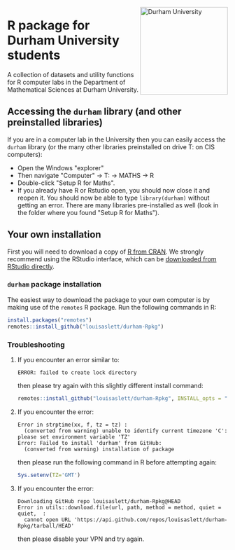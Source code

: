 <a href="https://www.dur.ac.uk/"><img align="right" src="https://www.louisaslett.com/i/Durham_University.svg" alt="Durham University" width="200"></a>

# R package for Durham University students

A collection of datasets and utility functions for R computer labs in the Department of Mathematical Sciences at Durham University.


## Accessing the `durham` library (and other preinstalled libraries)

If you are in a computer lab in the University then you can easily access the `durham` library (or the many other libraries preinstalled on drive T: on CIS computers):

- Open the Windows "explorer"
- Then navigate "Computer" -> T: -> MATHS -> R
- Double-click "Setup R for Maths".
- If you already have R or Rstudio open, you should now close it and reopen it. You should now be able to type `library(durham)` without getting an error. There are many libraries pre-installed as well (look in the folder where you found "Setup R for Maths").


## Your own installation

First you will need to download a copy of [R from CRAN](https://www.stats.bris.ac.uk/R/).  We strongly recommend using the RStudio interface, which can be [downloaded from RStudio directly](https://rstudio.com/products/rstudio/download/#download).


### `durham` package installation

The easiest way to download the package to your own computer is by making use of the `remotes` R package.  Run the following commands in R:

```r
install.packages("remotes")
remotes::install_github("louisaslett/durham-Rpkg")
```

### Troubleshooting

1. If you encounter an error similar to:

    ```
    ERROR: failed to create lock directory
    ```

    then please try again with this slightly different install command:

    ```r
    remotes::install_github("louisaslett/durham-Rpkg", INSTALL_opts = "--no-lock")
    ```

1. If you encounter the error:

    ```
    Error in strptime(xx, f, tz = tz) : 
      (converted from warning) unable to identify current timezone 'C':
    please set environment variable 'TZ'
    Error: Failed to install 'durham' from GitHub:
      (converted from warning) installation of package
    ```

    then please run the following command in R before attempting again:

    ```r
    Sys.setenv(TZ='GMT')
    ```

1. If you encounter the error:

    ```
    Downloading GitHub repo louisaslett/durham-Rpkg@HEAD
    Error in utils::download.file(url, path, method = method, quiet = quiet,  : 
      cannot open URL 'https://api.github.com/repos/louisaslett/durham-Rpkg/tarball/HEAD'
    ```

    then please disable your VPN and try again.
